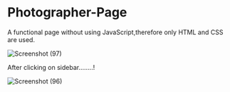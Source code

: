 # Photographer-Page
A functional page without using JavaScript,therefore only HTML and CSS are used.


![Screenshot (97)](https://github.com/Ajaykush21/Photographer-Page/assets/117836813/a1f62db8-45cc-482d-860f-e09cc5e0aed6)

After clicking on sidebar........!


![Screenshot (96)](https://github.com/Ajaykush21/Photographer-Page/assets/117836813/e9cb46a9-b031-4641-8cc2-649f3e2e3c9a)

